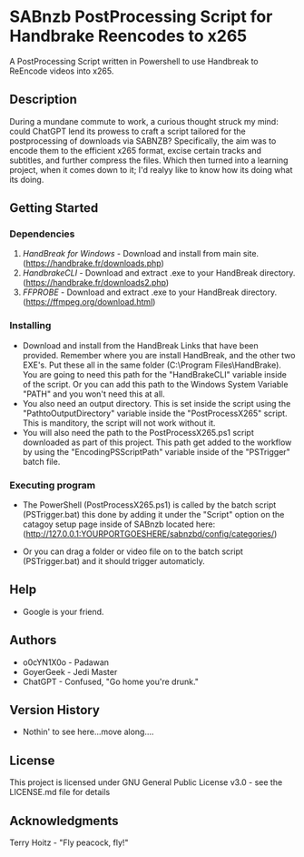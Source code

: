# SABnzb PostProcessing Script for Handbrake Reencodes to x265

A PostProcessing Script written in Powershell to use Handbreak to ReEncode videos into x265.

## Description

During a mundane commute to work, a curious thought struck my mind: could ChatGPT lend its prowess to craft a script tailored for the postprocessing of downloads via SABNZB? Specifically, the aim was to encode them to the efficient x265 format, excise certain tracks and subtitles, and further compress the files. Which then turned into a learning project, when it comes down to it; I'd realyy like to know how its doing what its doing.

## Getting Started

### Dependencies

1. *HandBreak for Windows* - Download and install from main site. (https://handbrake.fr/downloads.php)
2. *HandbrakeCLI* - Download and extract .exe to your HandBreak directory. (https://handbrake.fr/downloads2.php)
3. *FFPROBE* - Download and extract .exe to your HandBreak directory. (https://ffmpeg.org/download.html)

### Installing

* Download and install from the HandBreak Links that have been provided. Remember where you are install HandBreak, and the other two EXE's. Put these all in the same folder (C:\Program  Files\HandBrake). You are going to need this path for the "HandBrakeCLI" variable inside of the script. Or you can add this path to the Windows System Variable "PATH" and you won't need this at all.
* You also need an output directory. This is set inside the script using the "PathtoOutputDirectory" variable inside the "PostProcessX265" script. This is manditory, the script will not work without it.
* You will also need the path to the PostProcessX265.ps1 script downloaded as part of this project. This path get added to the workflow by using the "EncodingPSScriptPath" variable inside of the "PSTrigger" batch file. 

### Executing program

* The PowerShell (PostProcessX265.ps1) is called by the batch script (PSTrigger.bat) this done by adding it under the "Script" option on the catagoy setup page inside of SABnzb located here: (http://127.0.0.1:YOURPORTGOESHERE/sabnzbd/config/categories/)

* Or you can drag a folder or video file on to the batch script (PSTrigger.bat) and it should trigger automaticly. 

## Help

* Google is your friend.

## Authors

* o0cYN1X0o - Padawan
* GoyerGeek - Jedi Master
* ChatGPT - Confused, "Go home you're drunk."

## Version History

* Nothin' to see here...move along....

## License

This project is licensed under GNU General Public License v3.0 - see the LICENSE.md file for details

## Acknowledgments

Terry Hoitz - "Fly peacock, fly!"
